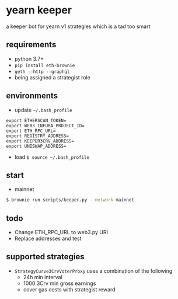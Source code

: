 # yearn keeper

a keeper bot for yearn v1 strategies which is a tad too smart

## requirements

- python 3.7+
- `pip install eth-brownie`
- `geth --http --graphql`
- being assigned a strategist role

## environments

* update `~/.bash_profile`
```
export ETHERSCAN_TOKEN=
export WEB3_INFURA_PROJECT_ID=
export ETH_RPC_URL=
export REGISTRY_ADDRESS=
export KEEPER3CRV_ADDRESS=
export UNISWAP_ADDRESS=
```

* load `$ source ~/.bash_profile`

## start

* mainnet
```BASH
$ brownie run scripts/keeper.py --network mainnet
```

## todo
* Change ETH_RPC_URL to web3.py URI
* Replace addresses and test

## supported strategies

- `StrategyCurve3CrvVoterProxy` uses a combination of the following
    - 24h min interval
    - 1000 3Crv min gross earnings
    - cover gas costs with strategist reward
